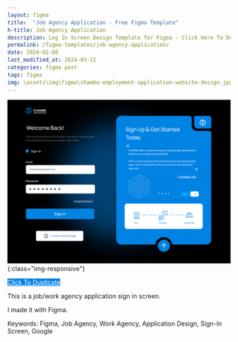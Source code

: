 ```yaml
---
layout: figma
title:  "Job Agency Application - Free Figma Template"
h-title: Job Agency Application
description: Log In Screen Design Template for Figma - Click Here To Duplicate This Template Right Now
permalink: /figma-templates/job-agency-application/
date: 2024-02-08
last_modified_at: 2024-03-11
categories: figma post
tags: figma
img: \assets\img\figma\chamba-employment-application-website-design.jpg
---
```


![Sign In Screen For Job App Website Design - Figma Template](\assets\img\figma\chamba-employment-application-website-design.jpg){:class="img-responsive"}

<a style="color:#fff;background:#0083E3;"
class="button" href="https://www.figma.com/community/file/1336739061648100389/job-agency-application-website-design-chamba" target="_blank">Click To Duplicate</a>

This is a job/work agency application sign in screen.

I made it with Figma.

Keywords: Figma, Job Agency, Work Agency, Application Design, Sign-In Screen, Google